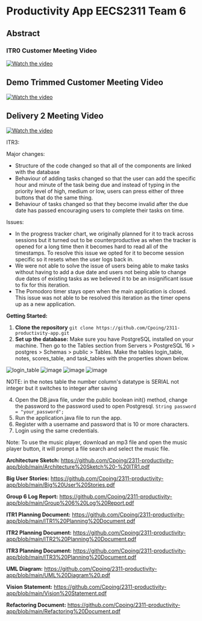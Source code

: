 # Productivity App EECS2311 Team 6
## Abstract

### ITR0 Customer Meeting Video
[![Watch the video](https://github.com/AntMa4002/2311-productivity-app/assets/114103022/4ee77143-eb48-44bf-898b-29a7f73fd19a
)](https://youtu.be/PCvcRVsgMSM)

## Demo Trimmed Customer Meeting Video
[![Watch the video](https://github.com/AntMa4002/2311-productivity-app/assets/114103022/4ee77143-eb48-44bf-898b-29a7f73fd19a
)](https://youtu.be/b8aDrwF0bdo)

## Delivery 2 Meeting Video
[![Watch the video](https://github.com/Cpoing/2311-productivity-app/assets/114103022/77499668-6c8c-4b21-8f7c-231192ef43a9
)](https://youtu.be/-ZKdm26vPqA)

ITR3:

Major changes:
- Structure of the code changed so that all of the components are linked with the database
- Behaviour of adding tasks changed so that the user can add the specific hour and minute of the task being due and instead of typing in the priority level of high, medium or low, users can press either of three buttons that do the same thing.
- Behaviour of tasks changed so that they become invalid after the due date has passed encouraging users to complete their tasks on time.

Issues:
- In the progress tracker chart, we originally planned for it to track across sessions but it turned out to be counterproductive as when the tracker is opened for a long time then it becomes hard to read all of the timestamps. To resolve this issue we opted for it to become session specific so it resets when the user logs back in.
- We were not able to solve the issue of users being able to make tasks without having to add a due date and users not being able to change due dates of existing tasks as we believed it to be an insignificant issue to fix for this iteration.
- The Pomodoro timer stays open when the main application is closed. This issue was not able to be resolved this iteration as the timer opens up as a new application. 

**Getting Started:**
1. **Clone the repository**
```git clone https://github.com/Cpoing/2311-productivity-app.git```
2. **Set up the database:**
   Make sure you have PostgreSQL installed on your machine. Then go to the Tables section from Servers > PostgreSQL 16 > postgres > Schemas > public > Tables.
   Make the tables login_table, notes, scores_table, and task_tables with the properties shown below.
   
![login_table](https://github.com/Cpoing/2311-productivity-app/assets/118622427/4ecfc53f-706b-4306-a894-75ccd0e5de33)
![image](https://github.com/Cpoing/2311-productivity-app/assets/118622427/c0def512-2639-424e-b521-9ccf4656ba55)
![image](https://github.com/Cpoing/2311-productivity-app/assets/118622427/c878c7ef-0f85-45d3-81fe-aa84442fe1c7)
![image](https://github.com/Cpoing/2311-productivity-app/assets/118622427/19850614-db46-46f3-8313-00b430a6a44d)

   NOTE: in the notes table the number column's datatype is SERIAL not integer but it switches to integer after saving
   
4. Open the DB.java file, under the public boolean init() method, change the password to the password used to open Postgresql.
   ```String password = "your_password";```
5. Run the application.java file to run the app.
6. Register with a username and password that is 10 or more characters.
7. Login using the same credentials. 

Note: To use the music player, download an mp3 file and open the music player button, it will prompt a file search and select the music file.

**Architecture Sketch:**
https://github.com/Cpoing/2311-productivity-app/blob/main/Architecture%20Sketch%20-%20ITR1.pdf

**Big User Stories:**
https://github.com/Cpoing/2311-productivity-app/blob/main/Big%20User%20Stories.pdf

**Group 6 Log Report:**
https://github.com/Cpoing/2311-productivity-app/blob/main/Group%206%20Log%20Report.pdf

**ITR1 Planning Document:**
https://github.com/Cpoing/2311-productivity-app/blob/main/ITR1%20Planning%20Document.pdf

**ITR2 Planning Document:**
https://github.com/Cpoing/2311-productivity-app/blob/main/ITR2%20Planning%20Document.pdf

**ITR3 Planning Document:**
https://github.com/Cpoing/2311-productivity-app/blob/main/ITR3%20Planning%20Document.pdf

**UML Diagram:**
https://github.com/Cpoing/2311-productivity-app/blob/main/UML%20Diagram%20.pdf

**Vision Statement:**
https://github.com/Cpoing/2311-productivity-app/blob/main/Vision%20Statement.pdf

**Refactoring Document:**
https://github.com/Cpoing/2311-productivity-app/blob/main/Refactoring%20Document.pdf
